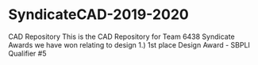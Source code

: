 # SyndicateCAD-2019-2020
CAD Repository
This is the CAD Repository for Team 6438 Syndicate
Awards we have won relating to design
1.) 1st place Design Award - SBPLI Qualifier #5
